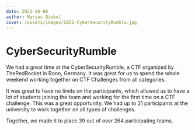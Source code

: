 ```yaml
---
date: 2022-10-08
author: Marius Biebel
cover: /assets/images/2022-CyberSecurityRumble.jpg
---
```


# CyberSecurityRumble

We had a great time at the CyberSecurityRumble, a CTF organized by TheRedRocket in Bonn, Germany. It was great for us to spend the whole weekend working together on CTF Challenges from all categories.

It was great to have no limits on the participants, which allowed us to have a lot of students joining the team and working for the first time on a CTF challenge. This was a great opportunity. We had up to 21 participants at the university to work together on all types of challenges.

Together, we made it to place 39 out of over 264 participating teams.